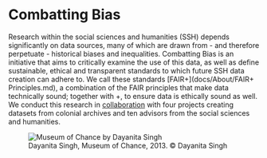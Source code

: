 <!-- ---
hide:
  - toc
--- -->

# Combatting Bias 

Research within the social sciences and humanities (SSH) depends significantly on data sources, many of which are drawn from - and therefore perpetuate - historical biases and inequalities. Combatting Bias is an initiative that aims to critically examine the use of this data, as well as define sustainable, ethical and transparent standards to which future SSH data creation can adhere to. We call these standards [FAIR+](docs/About/FAIR+ Principles.md), a combination of the FAIR principles that make data technically sound; together with +, to ensure data is ethically sound as well. We conduct this research in [collaboration](Team/Team.md) with four projects creating datasets from colonial archives and ten advisors from the social sciences and humanities. 

<figure>
  <img src="/static/img/7_Dayanita-Singh_Museum-of-Chance_2013_©_Dayanita-Singh.webp" alt="Museum of Chance by Dayanita Singh">
  <figcaption>Dayanita Singh, Museum of Chance, 2013. © Dayanita Singh</figcaption>
</figure>
